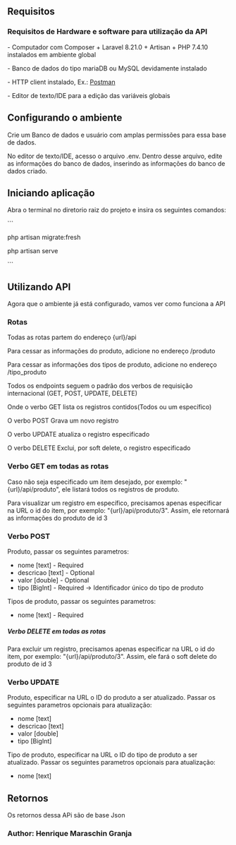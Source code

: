## Requisitos

### Requisitos de Hardware e software para utilização da API
<p>- Computador com Composer + Laravel 8.21.0 + Artisan + PHP 7.4.10 instalados em ambiente global</p>
<p>- Banco de dados do tipo mariaDB ou MySQL devidamente instalado</p>
<p>- HTTP client instalado, Ex.: <a href= 'https://www.postman.com/' target="_blank">Postman</a></p>
<p>- Editor de texto/IDE para a edição das variáveis globais</p>


## Configurando o ambiente


<p>Crie um Banco de dados e usuário com amplas permissões para essa base de dados.</p>
<p>No editor de texto/IDE, acesso o arquivo .env. Dentro desse arquivo, edite as informações do banco de dados, inserindo as informações do banco de dados criado.</p>


## Iniciando aplicação


<p>Abra o terminal no diretorio raiz do projeto e insira os seguintes comandos:</p>
```
<p>php artisan migrate:fresh</p>
<p>php artisan serve</p>
```

## Utilizando API

<p>Agora que o ambiente já está configurado, vamos ver como funciona a API</p>

### Rotas
<p>Todas as rotas partem do endereço {url}/api</p>
<p>Para cessar as informações do produto, adicione no endereço /produto</p>
<p>Para cessar as informações dos tipos de produto, adicione no endereço /tipo_produto</p>

<p>Todos os endpoints seguem o padrão dos verbos de requisição internacional (GET, POST, UPDATE, DELETE)</p>
<p>Onde o verbo GET lista os registros contidos(Todos ou um específico)</p>
<p>O verbo POST Grava um novo registro</p>
<p>O verbo UPDATE atualiza o registro especificado</p>
<p>O verbo DELETE Exclui, por soft delete, o registro especificado</p>


### Verbo GET em todas as rotas


<p>Caso não seja especificado um item desejado, por exemplo: "{url}/api/produto", ele listará todos os registros de produto.</p>
<p>Para visualizar um registro em específico, precisamos apenas especificar na URL o id do item, por exemplo: "{url}/api/produto/3". Assim, ele retornará as informações do produto de id 3</p>


### Verbo POST


<p>Produto, passar os seguintes parametros:</p>
<ul>
    <li>nome [text] - Required</li>
    <li>descricao [text] - Optional</li>
    <li>valor [double] - Optional</li>
    <li>tipo [BigInt] - Required -> Identificador único do tipo de produto</li>
</ul>

<p>Tipos de produto, passar os seguintes parametros:</p>
<ul>
    <li>nome [text] - Required</li>
</ul>

<h5>Verbo DELETE em todas as rotas</h5>
<p>Para excluir um registro, precisamos apenas especificar na URL o id do item, por exemplo: "{url}/api/produto/3". Assim, ele fará o soft delete do produto de id 3</p>


### Verbo UPDATE


<p>Produto, especificar na URL o ID do produto a ser atualizado. Passar os seguintes parametros opcionais para atualização:</p>
<ul>
    <li>nome [text]</li>
    <li>descricao [text]</li>
    <li>valor [double]</li>
    <li>tipo [BigInt]</li>
</ul>

<p>Tipo de produto, especificar na URL o ID do tipo de produto a ser atualizado. Passar os seguintes parametros opcionais para atualização:</p>
<ul>
    <li>nome [text]</li>
</ul>


## Retornos
<p>Os retornos dessa APi são de base Json</p>


### Author: Henrique Maraschin Granja


